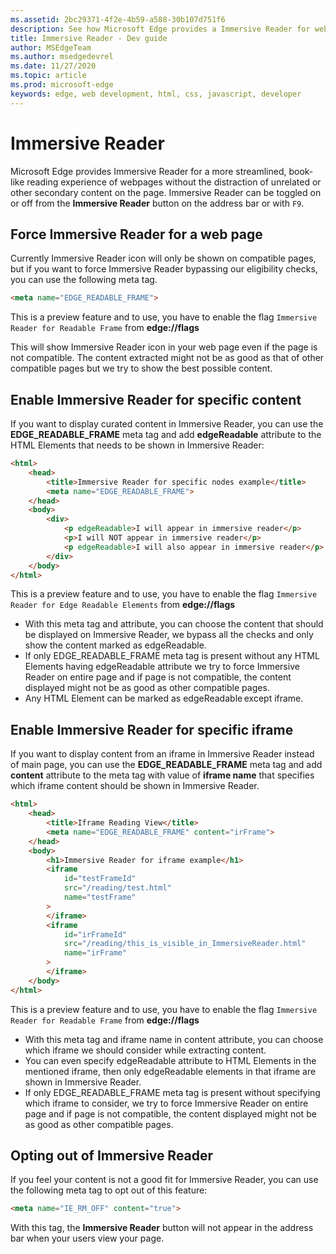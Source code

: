 ```yaml
---
ms.assetid: 2bc29371-4f2e-4b59-a588-30b107d751f6
description: See how Microsoft Edge provides a Immersive Reader for webpages to enable add-free reading.
title: Immersive Reader - Dev guide
author: MSEdgeTeam
ms.author: msedgedevrel
ms.date: 11/27/2020
ms.topic: article
ms.prod: microsoft-edge
keywords: edge, web development, html, css, javascript, developer
---
```


# Immersive Reader

Microsoft Edge provides Immersive Reader for a more streamlined, book-like reading experience of webpages without the distraction of unrelated or other secondary content on the page. Immersive Reader can be toggled on or off from the **Immersive Reader** button on the address bar or with `F9`.

## Force Immersive Reader for a web page

Currently Immersive Reader icon will only be shown on compatible pages, but if you want to force Immersive Reader bypassing our eligibility checks, you can use the following meta tag.

```html
<meta name="EDGE_READABLE_FRAME">
```

This is a preview feature and to use, you have to enable the flag `Immersive Reader for Readable Frame` from **edge://flags**

This will show Immersive Reader icon in your web page even if the page is not compatible. The content extracted might not be as good as that of other compatible pages but we try to show the best possible content.

## Enable Immersive Reader for specific content

If you want to display curated content in Immersive Reader, you can use the **EDGE_READABLE_FRAME** meta tag and add **edgeReadable** attribute to the HTML Elements that needs to be shown in Immersive Reader:

```html
<html>
    <head>
        <title>Immersive Reader for specific nodes example</title>
        <meta name="EDGE_READABLE_FRAME">
    </head>
    <body>
        <div>
            <p edgeReadable>I will appear in immersive reader</p>
            <p>I will NOT appear in immersive reader</p>
            <p edgeReadable>I will also appear in immersive reader</p>
        </div>
    </body>
</html>
```
This is a preview feature and to use, you have to enable the flag `Immersive Reader for Edge Readable Elements` from **edge://flags**

-   With this meta tag and attribute, you can choose the content that should be displayed on Immersive Reader, we bypass all the checks and only show the content marked as edgeReadable.
-   If only EDGE_READABLE_FRAME meta tag is present without any HTML Elements having edgeReadable attribute we try to force Immersive Reader on entire page and if page is not compatible, the content displayed might not be as good as other compatible pages.
-   Any HTML Element can be marked as edgeReadable except iframe.

## Enable Immersive Reader for specific iframe

If you want to display content from an iframe in Immersive Reader instead of main page, you can use the **EDGE_READABLE_FRAME** meta tag and add **content** attribute to the meta tag with value of **iframe name** that specifies which iframe content should be shown in Immersive Reader.

```html
<html>
    <head>
        <title>Iframe Reading View</title>
        <meta name="EDGE_READABLE_FRAME" content="irFrame">
    </head>
    <body>
        <h1>Immersive Reader for iframe example</h1>
        <iframe
            id="testFrameId"
            src="/reading/test.html"
            name="testFrame"
        >
        </iframe>
        <iframe
            id="irFrameId"
            src="/reading/this_is_visible_in_ImmersiveReader.html"
            name="irFrame"
        >
        </iframe>
    </body>
</html>
```

This is a preview feature and to use, you have to enable the flag `Immersive Reader for Readable Frame` from **edge://flags**

-   With this meta tag and iframe name in content attribute, you can choose which iframe we should consider while extracting content.
-   You can even specify edgeReadable attribute to HTML Elements in the mentioned iframe, then only edgeReadable elements in that iframe are shown in Immersive Reader.
-   If only EDGE_READABLE_FRAME meta tag is present without specifying which iframe to consider, we try to force Immersive Reader on entire page and if page is not compatible, the content displayed might not be as good as other compatible pages.

## Opting out of Immersive Reader

If you feel your content is not a good fit for Immersive Reader, you can use the following meta tag to opt out of this feature:

```html
<meta name="IE_RM_OFF" content="true">
```

With this tag, the **Immersive Reader** button will not appear in the address bar when your users view your page.
